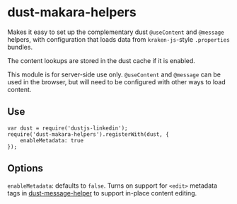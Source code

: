 dust-makara-helpers
===================

Makes it easy to set up the complementary dust `@useContent` and `@message` helpers, with configuration that loads data from `kraken-js`-style `.properties` bundles.

The content lookups are stored in the dust cache if it is enabled.

This module is for server-side use only. `@useContent` and `@message` can be used in the browser, but will need to be configured with other ways to load content.

Use
----

```
var dust = require('dustjs-linkedin');
require('dust-makara-helpers').registerWith(dust, {
    enableMetadata: true
});
```

Options
-------

`enableMetadata`: defaults to `false`. Turns on support for `<edit>` metadata tags in [dust-message-helper] to support in-place content editing.

[dust-message-helper]: https://github.com/krakenjs/dust-message-helper

